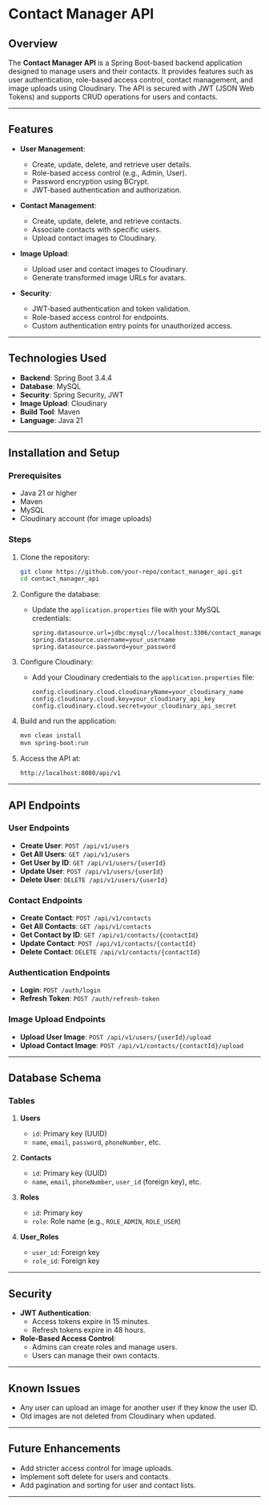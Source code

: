 # Contact Manager API

## Overview
The **Contact Manager API** is a Spring Boot-based backend application designed to manage users and their contacts. It provides features such as user authentication, role-based access control, contact management, and image uploads using Cloudinary. The API is secured with JWT (JSON Web Tokens) and supports CRUD operations for users and contacts.

---

## Features
- **User Management**:
  - Create, update, delete, and retrieve user details.
  - Role-based access control (e.g., Admin, User).
  - Password encryption using BCrypt.
  - JWT-based authentication and authorization.

- **Contact Management**:
  - Create, update, delete, and retrieve contacts.
  - Associate contacts with specific users.
  - Upload contact images to Cloudinary.

- **Image Upload**:
  - Upload user and contact images to Cloudinary.
  - Generate transformed image URLs for avatars.

- **Security**:
  - JWT-based authentication and token validation.
  - Role-based access control for endpoints.
  - Custom authentication entry points for unauthorized access.

---

## Technologies Used
- **Backend**: Spring Boot 3.4.4
- **Database**: MySQL
- **Security**: Spring Security, JWT
- **Image Upload**: Cloudinary
- **Build Tool**: Maven
- **Language**: Java 21

---

## Installation and Setup

### Prerequisites
- Java 21 or higher
- Maven
- MySQL
- Cloudinary account (for image uploads)

### Steps
1. Clone the repository:
   ```bash
   git clone https://github.com/your-repo/contact_manager_api.git
   cd contact_manager_api
   ```

2. Configure the database:
   - Update the `application.properties` file with your MySQL credentials:
     ```properties
     spring.datasource.url=jdbc:mysql://localhost:3306/contact_manager
     spring.datasource.username=your_username
     spring.datasource.password=your_password
     ```

3. Configure Cloudinary:
   - Add your Cloudinary credentials to the `application.properties` file:
     ```properties
     config.cloudinary.cloud.cloudinaryName=your_cloudinary_name
     config.cloudinary.cloud.key=your_cloudinary_api_key
     config.cloudinary.cloud.secret=your_cloudinary_api_secret
     ```

4. Build and run the application:
   ```bash
   mvn clean install
   mvn spring-boot:run
   ```

5. Access the API at:
   ```
   http://localhost:8080/api/v1
   ```

---

## API Endpoints

### User Endpoints
- **Create User**: `POST /api/v1/users`
- **Get All Users**: `GET /api/v1/users`
- **Get User by ID**: `GET /api/v1/users/{userId}`
- **Update User**: `POST /api/v1/users/{userId}`
- **Delete User**: `DELETE /api/v1/users/{userId}`

### Contact Endpoints
- **Create Contact**: `POST /api/v1/contacts`
- **Get All Contacts**: `GET /api/v1/contacts`
- **Get Contact by ID**: `GET /api/v1/contacts/{contactId}`
- **Update Contact**: `POST /api/v1/contacts/{contactId}`
- **Delete Contact**: `DELETE /api/v1/contacts/{contactId}`

### Authentication Endpoints
- **Login**: `POST /auth/login`
- **Refresh Token**: `POST /auth/refresh-token`

### Image Upload Endpoints
- **Upload User Image**: `POST /api/v1/users/{userId}/upload`
- **Upload Contact Image**: `POST /api/v1/contacts/{contactId}/upload`

---

## Database Schema
### Tables
1. **Users**
   - `id`: Primary key (UUID)
   - `name`, `email`, `password`, `phoneNumber`, etc.

2. **Contacts**
   - `id`: Primary key (UUID)
   - `name`, `email`, `phoneNumber`, `user_id` (foreign key), etc.

3. **Roles**
   - `id`: Primary key
   - `role`: Role name (e.g., `ROLE_ADMIN`, `ROLE_USER`)

4. **User_Roles**
   - `user_id`: Foreign key
   - `role_id`: Foreign key

---

## Security
- **JWT Authentication**:
  - Access tokens expire in 15 minutes.
  - Refresh tokens expire in 48 hours.
- **Role-Based Access Control**:
  - Admins can create roles and manage users.
  - Users can manage their own contacts.

---

## Known Issues
- Any user can upload an image for another user if they know the user ID.
- Old images are not deleted from Cloudinary when updated.

---

## Future Enhancements
- Add stricter access control for image uploads.
- Implement soft delete for users and contacts.
- Add pagination and sorting for user and contact lists.

---
